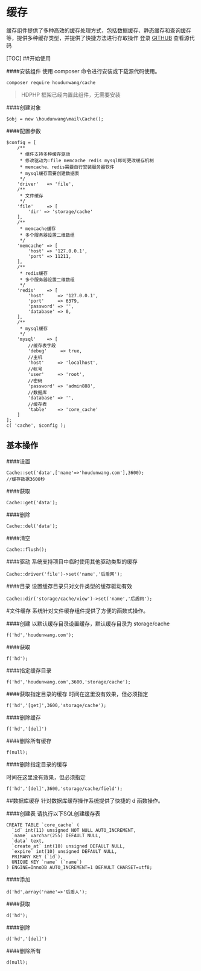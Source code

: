 # 缓存

缓存组件提供了多种高效的缓存处理方式，包括数据缓存、静态缓存和查询缓存等，提供多种缓存类型，并提供了快捷方法进行存取操作
登录 [GITHUB](https://github.com/houdunwang/cache)  查看源代码

[TOC]
##开始使用

####安装组件
使用 composer 命令进行安装或下载源代码使用。

```
composer require houdunwang/cache
```
> HDPHP 框架已经内置此组件，无需要安装

####创建对象
```
$obj = new \houdunwang\mail\Cache();
```
####配置参数
```
$config = [
	/**
	 * 组件支持多种缓存驱动
	 * 修改驱动为:file memcache redis mysql即可更改缓存机制
	 * memcache、redis需要自行安装服务器软件
	 * mysql缓存需要创建数据表
	 */
	'driver'   => 'file',
	/**
	 * 文件缓存
	 */
	'file'     => [
		'dir' => 'storage/cache'
	],
	/**
	 * memcache缓存
	 * 多个服务器设置二维数组
	 */
	'memcache' => [
		'host' => '127.0.0.1',
		'port' => 11211,
	],
	/**
	 * redis缓存
	 * 多个服务器设置二维数组
	 */
	'redis'    => [
		'host'     => '127.0.0.1',
		'port'     => 6379,
		'password' => '',
		'database' => 0,
	],
	/**
	 * mysql缓存
	 */
	'mysql'    => [
		//缓存表字段
		'debug'     => true,
		//主机
		'host'     => 'localhost',
		//帐号
		'user'     => 'root',
		//密码
		'password' => 'admin888',
		//数据库
		'database' => '',
		//缓存表
		'table'    => 'core_cache'
	]
];
c( 'cache', $config );
```

## 基本操作

####设置

```
Cache::set('data',['name'=>'houdunwang.com'],3600);
//缓存数据3600秒
```

####获取
```
Cache::get('data');
```

####删除
```
Cache::del('data');
```

####清空
```
Cache::flush();
```

####驱动
系统支持项目中临时使用其他驱动类型的缓存
```
Cache::driver('file')->set('name','后盾网');
```

####目录
设置缓存目录只对文件类型的缓存驱动有效
```
Cache::dir('storage/cache/view')->set('name','后盾网');
```

#文件缓存
系统针对文件缓存组件提供了方便的函数式操作。

####创建
以默认缓存目录设置缓存，默认缓存目录为 storage/cache

```
f('hd','houdunwang.com');
```

####获取

```
f('hd');
```

####指定缓存目录

```
f('hd','houdunwang.com',3600,'storage/cache');
```

####获取指定目录的缓存
时间在这里没有效果，但必须指定
```
f('hd','[get]',3600,'storage/cache');
```

####删除缓存

```
f('hd','[del]')
```
####删除所有缓存

```
f(null);
```

####删除指定目录的缓存

时间在这里没有效果，但必须指定
```
f('hd','[del]',3600,'storage/cache/field');
```



##数据库缓存
针对数据库缓存操作系统提供了快捷的 d 函数操作。

####创建表
请执行以下SQL创建缓存表
```
CREATE TABLE `core_cache` (
  `id` int(11) unsigned NOT NULL AUTO_INCREMENT,
  `name` varchar(255) DEFAULT NULL,
  `data` text,
  `create_at` int(10) unsigned DEFAULT NULL,
  `expire` int(10) unsigned DEFAULT NULL,
  PRIMARY KEY (`id`),
  UNIQUE KEY `name` (`name`)
) ENGINE=InnoDB AUTO_INCREMENT=1 DEFAULT CHARSET=utf8;
```

####添加
```
d('hd',array('name'=>'后盾人');
```

####获取
```
d('hd');
```

####删除

```
d('hd','[del]')
```

####删除所有
```
d(null);
```